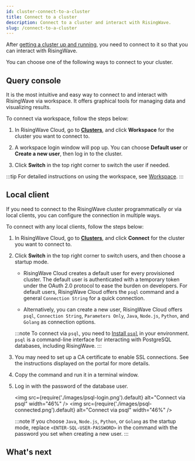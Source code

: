 ```yaml
---
id: cluster-connect-to-a-cluster
title: Connect to a cluster
description: Connect to a cluster and interact with RisingWave.
slug: /connect-to-a-cluster
---
```


After [getting a cluster up and running](cluster-manage-clusters.md#create-a-cluster), you need to connect to it so that you can interact with RisingWave.

You can choose one of the following ways to connect to your cluster.

## Query console

It is the most intuitive and easy way to connect to and interact with RisingWave via workspace. It offers graphical tools for managing data and visualizing results.

To connect via workspace, follow the steps below:

1. In RisingWave Cloud, go to [**Clusters**](https://cloud.risingwave.com/clusters/), and click **Workspace** for the cluster you want to connect to.

2. A workspace login window will pop up. You can choose **Default user** or **Create a new user**, then log in to the cluster.

3. Click **Switch** in the top right corner to switch the user if needed.

:::tip
For detailed instructions on using the workspace, see [Workspace](console-overview.md).
:::

## Local client

If you need to connect to the RisingWave cluster programmatically or via local clients, you can configure the connection in multiple ways.

To connect with any local clients, follow the steps below:

1. In RisingWave Cloud, go to [**Clusters**](https://cloud.risingwave.com/clusters/), and click **Connect** for the cluster you want to connect to.

2. Click **Switch** in the top right corner to switch users, and then choose a startup mode.

    - RisingWave Cloud creates a default user for every provisioned cluster. The default user is authenticated with a temporary token under the OAuth 2.0 protocol to ease the burden on developers. For default users, RisingWave Cloud offers the `psql` command and a general `Connection String` for a quick connection.

    - Alternatively, you can create a new user, RisingWave Cloud offers `psql`, `Connection String`, `Parameters Only`, `Java`, `Node.js`, `Python`, and `Golang` as connection options.

    :::note
    To connect via `psql`, you need to [Install `psql`](/docs/current/install-psql-without-postgresql/) in your environment. `psql` is a command-line interface for interacting with PostgreSQL databases, including RisingWave.
    :::

3. You may need to set up a CA certificate to enable SSL connections. See the instructions displayed on the portal for more details.

4. Copy the command and run it in a terminal window.

5. Log in with the password of the database user.

    <img
    src={require('./images/psql-login.png').default}
    alt="Connect via psql"
    width="46%"
    />
    <img
    src={require('./images/psql-connected.png').default}
    alt="Connect via psql"
    width="46%"
    />

    :::note
    If you choose `Java`, `Node.js`, `Python`, or `Golang` as the startup mode, replace `<ENTER-SQL-USER-PASSWORD>` in the command with the password you set when creating a new user.
    :::

## What's next

<card
title="Develop with RisingWave Cloud"
content="RisingWave Cloud leverages the superpower of RisingWave, an open-source distributed SQL database specifically designed for stream processing. Start building your real-time applications with RisingWave, in the cloud."
cloud="develop-overview"
/>